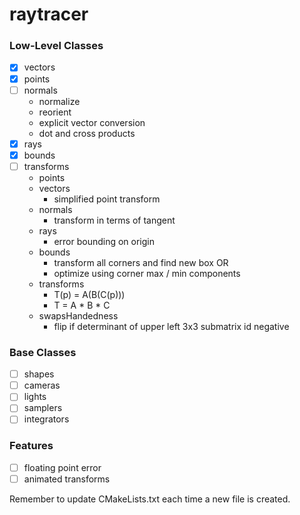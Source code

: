# raytracer

### Low-Level Classes
- [x] vectors
- [x] points
- [ ] normals
  - normalize
  - reorient
  - explicit vector conversion
  - dot and cross products
- [x] rays
- [x] bounds
- [ ] transforms
  - points
  - vectors
    - simplified point transform
  - normals
    - transform in terms of tangent
  - rays
    - error bounding on origin
  - bounds
    - transform all corners and find new box OR
    - optimize using corner max / min components
  - transforms
    - T(p) = A(B(C(p)))
    - T = A * B * C
  - swapsHandedness
    - flip if determinant of upper left 3x3 submatrix id negative

### Base Classes
- [ ] shapes
- [ ] cameras
- [ ] lights
- [ ] samplers
- [ ] integrators

### Features
- [ ] floating point error
- [ ] animated transforms

Remember to update CMakeLists.txt each time a new file is created.
